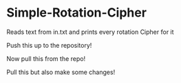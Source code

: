 # Simple-Rotation-Cipher
Reads text from in.txt and prints every rotation Cipher for it

Push this up to the repository!

Now pull this from the repo!

Pull this but also make some changes!
